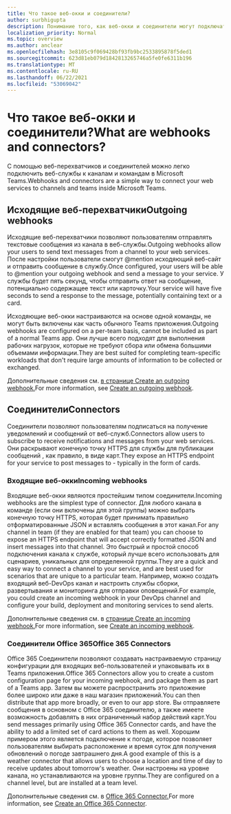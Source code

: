 ```yaml
---
title: Что такое веб-окки и соединители?
author: surbhigupta
description: Понимание того, как веб-окки и соединители могут подключать веб-службы к Teams клиенту.
localization_priority: Normal
ms.topic: overview
ms.author: anclear
ms.openlocfilehash: 3e8105c9f069428bf93fb9bc2533895878f5ded1
ms.sourcegitcommit: 623d81eb079d1842813265746a5fe0fe6311b196
ms.translationtype: MT
ms.contentlocale: ru-RU
ms.lasthandoff: 06/22/2021
ms.locfileid: "53069042"
---
```

# <a name="what-are-webhooks-and-connectors"></a><span data-ttu-id="06e0d-103">Что такое веб-окки и соединители?</span><span class="sxs-lookup"><span data-stu-id="06e0d-103">What are webhooks and connectors?</span></span>

<span data-ttu-id="06e0d-104">С помощью веб-перехватчиков и соединителей можно легко подключить веб-службы к каналам и командам в Microsoft Teams.</span><span class="sxs-lookup"><span data-stu-id="06e0d-104">Webhooks and connectors are a simple way to connect your web services to channels and teams inside Microsoft Teams.</span></span> 

## <a name="outgoing-webhooks"></a><span data-ttu-id="06e0d-105">Исходящие веб-перехватчики</span><span class="sxs-lookup"><span data-stu-id="06e0d-105">Outgoing webhooks</span></span>

<span data-ttu-id="06e0d-106">Исходящие веб-перехватчики позволяют пользователям отправлять текстовые сообщения из канала в веб-службы.</span><span class="sxs-lookup"><span data-stu-id="06e0d-106">Outgoing webhooks allow your users to send text messages from a channel to your web services.</span></span> <span data-ttu-id="06e0d-107">После настройки пользователи смогут @mention исходяющий веб-сайт и отправить сообщение в службу.</span><span class="sxs-lookup"><span data-stu-id="06e0d-107">Once configured, your users will be able to @mention your outgoing webhook and send a message to your service.</span></span> <span data-ttu-id="06e0d-108">У службы будет пять секунд, чтобы отправить ответ на сообщение, потенциально содержащее текст или карточку.</span><span class="sxs-lookup"><span data-stu-id="06e0d-108">Your service will have five seconds to send a response to the message, potentially containing text or a card.</span></span>

<span data-ttu-id="06e0d-109">Исходяющие веб-окки настраиваются на основе одной команды, не могут быть включены как часть обычного Teams приложения.</span><span class="sxs-lookup"><span data-stu-id="06e0d-109">Outgoing webhooks are configured on a per-team basis, cannot be included as part of a normal Teams app.</span></span> <span data-ttu-id="06e0d-110">Они лучше всего подходят для выполнения рабочих нагрузок, которые не требуют сбора или обмена большими объемами информации.</span><span class="sxs-lookup"><span data-stu-id="06e0d-110">They are best suited for completing team-specific workloads that don't require large amounts of information to be collected or exchanged.</span></span>

<span data-ttu-id="06e0d-111">Дополнительные сведения см. [в странице Create an outgoing webhook.](~/webhooks-and-connectors/how-to/add-outgoing-webhook.md)</span><span class="sxs-lookup"><span data-stu-id="06e0d-111">For more information, see [Create an outgoing webhook](~/webhooks-and-connectors/how-to/add-outgoing-webhook.md).</span></span>

## <a name="connectors"></a><span data-ttu-id="06e0d-112">Соединители</span><span class="sxs-lookup"><span data-stu-id="06e0d-112">Connectors</span></span>

<span data-ttu-id="06e0d-113">Соединители позволяют пользователям подписаться на получение уведомлений и сообщений от веб-служб.</span><span class="sxs-lookup"><span data-stu-id="06e0d-113">Connectors allow users to subscribe to receive notifications and messages from your web services.</span></span> <span data-ttu-id="06e0d-114">Они раскрывают конечную точку HTTPS для службы для публикации сообщений , как правило, в виде карт.</span><span class="sxs-lookup"><span data-stu-id="06e0d-114">They expose an HTTPS endpoint for your service to post messages to - typically in the form of cards.</span></span>

### <a name="incoming-webhooks"></a><span data-ttu-id="06e0d-115">Входящие веб-окки</span><span class="sxs-lookup"><span data-stu-id="06e0d-115">Incoming webhooks</span></span>

<span data-ttu-id="06e0d-116">Входящие веб-окки являются простейшим типом соединители.</span><span class="sxs-lookup"><span data-stu-id="06e0d-116">Incoming webhooks are the simplest type of connector.</span></span> <span data-ttu-id="06e0d-117">Для любого канала в команде (если они включены для этой группы) можно выбрать конечную точку HTTPS, которая будет принимать правильно отформатированные JSON и вставлять сообщения в этот канал.</span><span class="sxs-lookup"><span data-stu-id="06e0d-117">For any channel in team (if they are enabled for that team) you can choose to expose an HTTPS endpoint that will accept correctly formatted JSON and insert messages into that channel.</span></span> <span data-ttu-id="06e0d-118">Это быстрый и простой способ подключения канала к службе, который лучше всего использовать для сценариев, уникальных для определенной группы.</span><span class="sxs-lookup"><span data-stu-id="06e0d-118">They are a quick and easy way to connect a channel to your service, and are best used for scenarios that are unique to a particular team.</span></span> <span data-ttu-id="06e0d-119">Например, можно создать входящий веб-DevOps канал и настроить службы сборки, развертывания и мониторинга для отправки оповещений.</span><span class="sxs-lookup"><span data-stu-id="06e0d-119">For example, you could create an incoming webhook in your DevOps channel and configure your build, deployment and monitoring services to send alerts.</span></span>

<span data-ttu-id="06e0d-120">Дополнительные сведения см. в [странице Create an incoming webhook.](~/webhooks-and-connectors/how-to/add-incoming-webhook.md)</span><span class="sxs-lookup"><span data-stu-id="06e0d-120">For more information, see [Create an incoming webhook](~/webhooks-and-connectors/how-to/add-incoming-webhook.md).</span></span>

### <a name="office-365-connectors"></a><span data-ttu-id="06e0d-121">Соединители Office 365</span><span class="sxs-lookup"><span data-stu-id="06e0d-121">Office 365 Connectors</span></span>

<span data-ttu-id="06e0d-122">Office 365 Соединители позволяют создавать настраиваемую страницу конфигурации для входящих веб-пользователей и упаковывать их в Teams приложения.</span><span class="sxs-lookup"><span data-stu-id="06e0d-122">Office 365 Connectors allow you to create a custom configuration page for your incoming webhook, and package them as part of a Teams app.</span></span> <span data-ttu-id="06e0d-123">Затем вы можете распространить это приложение более широко или даже в наш магазин приложений.</span><span class="sxs-lookup"><span data-stu-id="06e0d-123">You can then distribute that app more broadly, or even to our app store.</span></span> <span data-ttu-id="06e0d-124">Вы отправляете сообщения в основном с Office 365 соединителю, а также имеете возможность добавлять в них ограниченный набор действий карт.</span><span class="sxs-lookup"><span data-stu-id="06e0d-124">You send messages primarily using Office 365 Connector cards, and have the ability to add a limited set of card actions to them as well.</span></span> <span data-ttu-id="06e0d-125">Хорошим примером этого является подключение к погоде, которое позволяет пользователям выбирать расположение и время суток для получения обновлений о погоде завтрашнего дня.</span><span class="sxs-lookup"><span data-stu-id="06e0d-125">A good example of this is a weather connector that allows users to choose a location and time of day to receive updates about tomorrow's weather.</span></span> <span data-ttu-id="06e0d-126">Они настроены на уровне канала, но устанавливаются на уровне группы.</span><span class="sxs-lookup"><span data-stu-id="06e0d-126">They are configured on a channel level, but are installed at a team level.</span></span>

<span data-ttu-id="06e0d-127">Дополнительные сведения см. в [Office 365 Connector.](~/webhooks-and-connectors/how-to/connectors-creating.md)</span><span class="sxs-lookup"><span data-stu-id="06e0d-127">For more information, see [Create an Office 365 Connector](~/webhooks-and-connectors/how-to/connectors-creating.md).</span></span>
